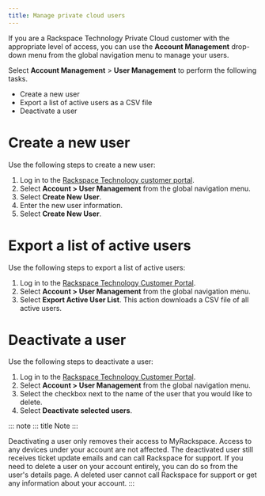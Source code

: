 ```yaml
---
title: Manage private cloud users
---
```


If you are a Rackspace Technology Private Cloud customer with the
appropriate level of access, you can use the **Account Management**
drop-down menu from the global navigation menu to manage your users.

Select **Account Management** \> **User Management** to perform the
following tasks.

-   Create a new user
-   Export a list of active users as a CSV file
-   Deactivate a user

# Create a new user

Use the following steps to create a new user:

1.  Log in to the [Rackspace Technology customer
    portal](https://login.rackspace.com).
2.  Select **Account \> User Management** from the global navigation
    menu.
3.  Select **Create New User**.
4.  Enter the new user information.
5.  Select **Create New User**.

# Export a list of active users

Use the following steps to export a list of active users:

1.  Log in to the [Rackspace Technology Customer
    Portal](https://login.rackspace.com).
2.  Select **Account \> User Management** from the global navigation
    menu.
3.  Select **Export Active User List**. This action downloads a CSV file
    of all active users.

# Deactivate a user

Use the following steps to deactivate a user:

1.  Log in to the [Rackspace Technology Customer
    Portal](https://login.rackspace.com).
2.  Select **Account \> User Management** from the global navigation
    menu.
3.  Select the checkbox next to the name of the user that you would like
    to delete.
4.  Select **Deactivate selected users**.

::: note
::: title
Note
:::

Deactivating a user only removes their access to MyRackspace. Access to
any devices under your account are not affected. The deactivated user
still receives ticket update emails and can call Rackspace for support.
If you need to delete a user on your account entirely, you can do so
from the user\'s details page. A deleted user cannot call Rackspace for
support or get any information about your account.
:::
